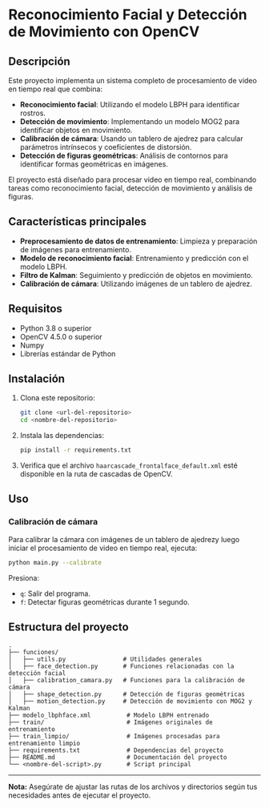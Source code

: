 # Reconocimiento Facial y Detección de Movimiento con OpenCV

## Descripción

Este proyecto implementa un sistema completo de procesamiento de video en tiempo real que combina:
- **Reconocimiento facial**: Utilizando el modelo LBPH para identificar rostros.
- **Detección de movimiento**: Implementando un modelo MOG2 para identificar objetos en movimiento.
- **Calibración de cámara**: Usando un tablero de ajedrez para calcular parámetros intrínsecos y coeficientes de distorsión.
- **Detección de figuras geométricas**: Análisis de contornos para identificar formas geométricas en imágenes.

El proyecto está diseñado para procesar video en tiempo real, combinando tareas como reconocimiento facial, detección de movimiento y análisis de figuras.

## Características principales
- **Preprocesamiento de datos de entrenamiento**: Limpieza y preparación de imágenes para entrenamiento.
- **Modelo de reconocimiento facial**: Entrenamiento y predicción con el modelo LBPH.
- **Filtro de Kalman**: Seguimiento y predicción de objetos en movimiento.
- **Calibración de cámara**: Utilizando imágenes de un tablero de ajedrez.

## Requisitos
- Python 3.8 o superior
- OpenCV 4.5.0 o superior
- Numpy
- Librerías estándar de Python

## Instalación

1. Clona este repositorio:

   ```bash
   git clone <url-del-repositorio>
   cd <nombre-del-repositorio>
   ```

2. Instala las dependencias:

   ```bash
   pip install -r requirements.txt
   ```

3. Verifica que el archivo `haarcascade_frontalface_default.xml` esté disponible en la ruta de cascadas de OpenCV.

## Uso

### Calibración de cámara

Para calibrar la cámara con imágenes de un tablero de ajedrezy luego iniciar el procesamiento de video en tiempo real, ejecuta:

```bash
python main.py --calibrate
```

Presiona:
- `q`: Salir del programa.
- `f`: Detectar figuras geométricas durante 1 segundo.

## Estructura del proyecto

```
.
├── funciones/
│   ├── utils.py                # Utilidades generales
│   ├── face_detection.py       # Funciones relacionadas con la detección facial
│   ├── calibration_camara.py   # Funciones para la calibración de cámara
│   ├── shape_detection.py      # Detección de figuras geométricas
│   ├── motion_detection.py     # Detección de movimiento con MOG2 y Kalman
├── modelo_lbphface.xml          # Modelo LBPH entrenado
├── train/                       # Imágenes originales de entrenamiento
├── train_limpio/                # Imágenes procesadas para entrenamiento limpio
├── requirements.txt             # Dependencias del proyecto
├── README.md                    # Documentación del proyecto
└── <nombre-del-script>.py       # Script principal
```

---

**Nota:** Asegúrate de ajustar las rutas de los archivos y directorios según tus necesidades antes de ejecutar el proyecto.

